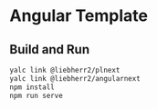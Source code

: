 # Angular Template

## Build and Run

```bash
yalc link @liebherr2/plnext
yalc link @liebherr2/angularnext
npm install
npm run serve
``` 
